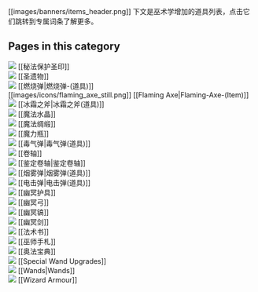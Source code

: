 [[images/banners/items_header.png]]
下文是巫术学增加的道具列表，点击它们跳转到专属词条了解更多。

## Pages in this category
![](https://github.com/Electroblob77/Wizardry/blob/1.12.2/src/main/resources/assets/ebwizardry/textures/items/armour_upgrade.png) [[秘法保护圣印]]  
![](https://github.com/Electroblob77/Wizardry/blob/1.12.2/src/main/resources/assets/ebwizardry/textures/items/amulet_arcane_defence.png) [[圣遗物]]  
![](https://github.com/Electroblob77/Wizardry/blob/1.12.2/src/main/resources/assets/ebwizardry/textures/items/firebomb.png) [[燃烧弹|燃烧弹-(道具)]]   
[[images/icons/flaming_axe_still.png]] [[Flaming Axe|Flaming-Axe-(Item)]]  
![](https://github.com/Electroblob77/Wizardry/blob/1.12.2/src/main/resources/assets/ebwizardry/textures/items/frost_axe.png) [[冰霜之斧|冰霜之斧(道具)]]  
![](https://github.com/Electroblob77/Wizardry/blob/1.12.2/src/main/resources/assets/ebwizardry/textures/items/crystal_magic.png) [[魔法水晶]]  
![](https://github.com/Electroblob77/Wizardry/blob/1.12.2/src/main/resources/assets/ebwizardry/textures/items/magic_silk.png) [[魔法绸缎]]  
![](https://github.com/Electroblob77/Wizardry/blob/1.12.2/src/main/resources/assets/ebwizardry/textures/items/mana_flask_medium.png) [[魔力瓶]]  
![](https://github.com/Electroblob77/Wizardry/blob/1.12.2/src/main/resources/assets/ebwizardry/textures/items/poison_bomb.png) [[毒气弹|毒气弹(道具)]]  
![](https://github.com/Electroblob77/Wizardry/blob/1.12.2/src/main/resources/assets/ebwizardry/textures/items/scroll.png) [[卷轴]]  
![](https://github.com/Electroblob77/Wizardry/blob/1.12.2/src/main/resources/assets/ebwizardry/textures/items/identification_scroll.png) [[鉴定卷轴|鉴定卷轴]]  
![](https://github.com/Electroblob77/Wizardry/blob/1.12.2/src/main/resources/assets/ebwizardry/textures/items/smoke_bomb.png) [[烟雾弹|烟雾弹(道具)]]  
![](https://github.com/Electroblob77/Wizardry/blob/1.12.2/src/main/resources/assets/ebwizardry/textures/items/spark_bomb.png) [[电击弹|电击弹(道具)]]   
![](https://github.com/Electroblob77/Wizardry/blob/1.12.2/src/main/resources/assets/ebwizardry/textures/items/spectral_helmet.png) [[幽冥护具]]  
![](https://github.com/Electroblob77/Wizardry/blob/1.12.2/src/main/resources/assets/ebwizardry/textures/items/spectral_bow_standby.png) [[幽冥弓]]  
![](https://github.com/Electroblob77/Wizardry/blob/1.12.2/src/main/resources/assets/ebwizardry/textures/items/spectral_pickaxe.png) [[幽冥镐]]  
![](https://github.com/Electroblob77/Wizardry/blob/1.12.2/src/main/resources/assets/ebwizardry/textures/items/spectral_sword.png) [[幽冥剑]]  
![](https://github.com/Electroblob77/Wizardry/blob/1.12.2/src/main/resources/assets/ebwizardry/textures/items/spell_book.png) [[法术书]]  
![](https://github.com/Electroblob77/Wizardry/blob/1.12.2/src/main/resources/assets/ebwizardry/textures/items/wizard_handbook.png) [[巫师手札]]  
![](https://github.com/Electroblob77/Wizardry/blob/1.12.2/src/main/resources/assets/ebwizardry/textures/items/arcane_tome.png) [[奥法宝典]]  
![](https://github.com/Electroblob77/Wizardry/blob/1.12.2/src/main/resources/assets/ebwizardry/textures/items/upgrade_condenser.png) [[Special Wand Upgrades]]  
![](https://github.com/Electroblob77/Wizardry/blob/1.12.2/src/main/resources/assets/ebwizardry/textures/items/wand_master.png) [[Wands|Wands]]  
![](https://github.com/Electroblob77/Wizardry/blob/1.12.2/src/main/resources/assets/ebwizardry/textures/items/wizard_hat.png) [[Wizard Armour]]  
